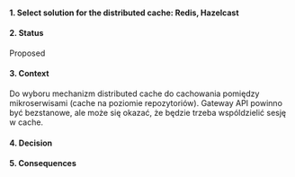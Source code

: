 #### 1. Select solution for the distributed cache: Redis, Hazelcast

#### 2. Status 
Proposed

#### 3. Context 
Do wyboru mechanizm distributed cache do cachowania pomiędzy mikroserwisami (cache na poziomie repozytoriów).
Gateway API powinno być bezstanowe, ale może się okazać, że będzie trzeba wspóldzielić sesję w cache.

#### 4. Decision 

#### 5. Consequences 
